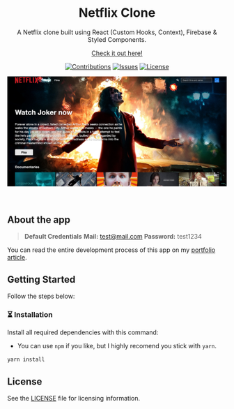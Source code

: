 <h1 align="center">Netflix Clone</h1>
<p align="center">A Netflix clone built using React (Custom Hooks, Context), Firebase & Styled Components.</p>
<p align="center"><a href="https://n-clone.nstlopez.com">Check it out here!</a></p>
<div align="center">

[![Contributions](https://img.shields.io/badge/contributions-welcome-blue?style=flat-square)](https://github.com/nsttt/Netflix-clone/compare/) [![Issues](https://img.shields.io/github/issues/nsttt/Netflix-clone?style=flat-square)](https://github.com/Nsttt/Netflix-clone/issues) [![License](https://img.shields.io/github/license/nsttt/Netflix-clone?style=flat-square)](https://github.com/Nsttt/Netflix-clone/blob/master/LICENSE.txt)

</div>

<p align="center">
  <a href="https://n-clone.nstlopez.com">
    <img src="preview.png?raw=true" alt="Screenshot of the main page." />
  </a>
</p>
<br>
 
## About the app
> **Default Credentials**
> **Mail:** test@mail.com
> **Password:** test1234

You can read the entire development process of this app on my [portfolio article](https://nstlopez.com/projects/netflix-clone).

## Getting Started

Follow the steps below:

### ⏳ Installation

Install all required dependencies with this command:

- You can use `npm` if you like, but I highly recomend you stick with `yarn`.

```bash
yarn install
```

## License

See the [LICENSE](./LICENSE) file for licensing information.
